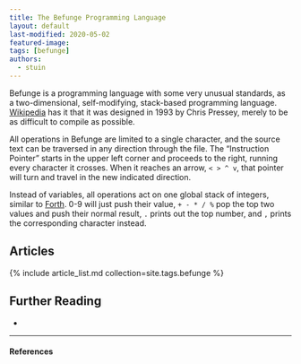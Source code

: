 ```yaml
---
title: The Befunge Programming Language
layout: default
last-modified: 2020-05-02
featured-image:
tags: [befunge]
authors:
  - stuin
---
```


Befunge is a programming language with some very unusual standards, as a two-dimensional, self-modifying, stack-based programming language. [Wikipedia][2] has it that it was designed in 1993 by Chris Pressey, merely to be as difficult to compile as possible.

All operations in Befunge are limited to a single character, and the source text can be traversed in any direction through the file. The “Instruction Pointer” starts in the upper left corner and proceeds to the right, running every character it crosses. When it reaches an arrow, `< > ^ v`, that pointer will turn and travel in the new indicated direction.

Instead of variables, all operations act on one global stack of integers, similar to [Forth][3]. 0-9 will just push their value, `+ - * / %` pop the top two values and push their normal result, `.` prints out the top number, and `,` prints the corresponding character instead.

## Articles

{% include article_list.md collection=site.tags.befunge %}

## Further Reading

-

---

#### References

[^1]: S. Irwin, “Hello World in Befunge,” The Renegade Coder, 26-Nov-2018. [Online]. Available: <https://therenegadecoder.com/code/hello-world-in-befunge/>. [Accessed: 19-Oct-2019].

[2]: https://en.wikipedia.org/wiki/Befunge
[3]: https://en.wikipedia.org/wiki/Forth_(programming_language)